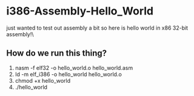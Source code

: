 # i386-Assembly-Hello_World

just wanted to test out assembly a bit so here is hello world in x86 32-bit assembly!\
## How do we run this thing?
1. nasm -f elf32 -o hello_world.o hello_world.asm
2. ld -m elf_i386 -o hello_world hello_world.o
3. chmod +x hello_world
4. ./hello_world

